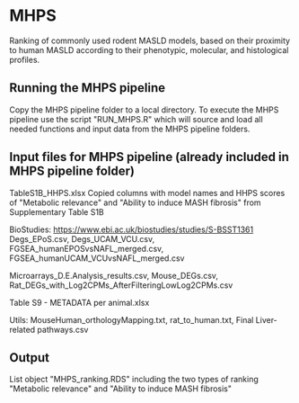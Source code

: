 # MHPS
Ranking of commonly used rodent MASLD models, based on their proximity to human MASLD according to their phenotypic, molecular, and histological profiles. 

Running the MHPS pipeline
--------------------------------------------
Copy the MHPS pipeline folder to a local directory. 
To execute the MHPS pipeline use the script "RUN_MHPS.R" which will source and load all needed functions and input data from the MHPS pipeline folders.


Input files for MHPS pipeline (already included in MHPS pipeline folder)
--------------------------------------------
TableS1B_HHPS.xlsx
Copied columns with model names and HHPS scores of "Metabolic relevance" and "Ability to induce MASH fibrosis" from Supplementary Table S1B

BioStudies: https://www.ebi.ac.uk/biostudies/studies/S-BSST1361
Degs_EPoS.csv, Degs_UCAM_VCU.csv, FGSEA_humanEPOSvsNAFL_merged.csv, FGSEA_humanUCAM_VCUvsNAFL_merged.csv

Microarrays_D.E.Analysis_results.csv, Mouse_DEGs.csv, Rat_DEGs_with_Log2CPMs_AfterFilteringLowLog2CPMs.csv

Table S9 - METADATA per animal.xlsx

Utils:
MouseHuman_orthologyMapping.txt, rat_to_human.txt, Final Liver-related pathways.csv

Output
--------------------------------------------
List object "MHPS_ranking.RDS" including the two types of ranking "Metabolic relevance" and "Ability to induce MASH fibrosis"
